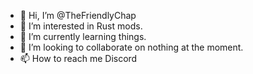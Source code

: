- 👋 Hi, I’m @TheFriendlyChap
- 👀 I’m interested in Rust mods.
- 🌱 I’m currently learning things.
- 💞️ I’m looking to collaborate on nothing at the moment.
- 📫 How to reach me Discord

<!---
TheFriendlyChap/TheFriendlyChap is a ✨ special ✨ repository because its `README.md` (this file) appears on your GitHub profile.
You can click the Preview link to take a look at your changes.
--->
